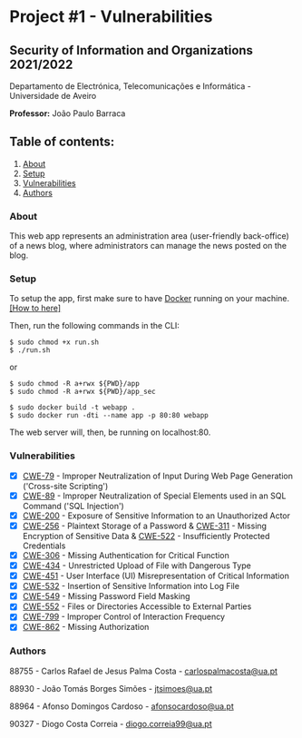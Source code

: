 # Project \#1 - Vulnerabilities

## Security of Information and Organizations 2021/2022

Departamento de Electrónica, Telecomunicações e Informática - Universidade de Aveiro

**Professor:** João Paulo Barraca

## Table of contents:
1. [About](#about)
2. [Setup](#setup)
3. [Vulnerabilities](#vulnerabilities)
4. [Authors](#authors)

### About

This web app represents an administration area (user-friendly back-office) of a news blog, where administrators can manage the news posted on the blog.

### Setup

To setup the app, first make sure to have [Docker](https://www.docker.com/) running on your machine. [[How to here]](https://www.digitalocean.com/community/tutorials/how-to-install-and-use-docker-on-ubuntu-18-04)

Then, run the following commands in the CLI:
```
$ sudo chmod +x run.sh
$ ./run.sh
```
or
```
$ sudo chmod -R a+rwx ${PWD}/app
$ sudo chmod -R a+rwx ${PWD}/app_sec

$ sudo docker build -t webapp .
$ sudo docker run -dti --name app -p 80:80 webapp
```
The web server will, then, be running on localhost:80.

### Vulnerabilities

- [x] [CWE-79](https://cwe.mitre.org/data/definitions/79.html) - Improper Neutralization of Input During Web Page Generation ('Cross-site Scripting')
- [x] [CWE-89](https://cwe.mitre.org/data/definitions/89.html) - Improper Neutralization of Special Elements used in an SQL Command ('SQL Injection')
- [x] [CWE-200](https://cwe.mitre.org/data/definitions/200.html) - Exposure of Sensitive Information to an Unauthorized Actor
- [x] [CWE-256](https://cwe.mitre.org/data/definitions/256.html) - Plaintext Storage of a Password & [CWE-311](https://cwe.mitre.org/data/definitions/311.html) - Missing Encryption of Sensitive Data & [CWE-522](https://cwe.mitre.org/data/definitions/522.html) - Insufficiently Protected Credentials
- [x] [CWE-306](https://cwe.mitre.org/data/definitions/306.html) - Missing Authentication for Critical Function
- [x] [CWE-434](https://cwe.mitre.org/data/definitions/434.html) - Unrestricted Upload of File with Dangerous Type
- [x] [CWE-451](https://cwe.mitre.org/data/definitions/451.html) - User Interface (UI) Misrepresentation of Critical Information
- [x] [CWE-532](https://cwe.mitre.org/data/definitions/532.html) - Insertion of Sensitive Information into Log File
- [x] [CWE-549](https://cwe.mitre.org/data/definitions/549.html) - Missing Password Field Masking
- [x] [CWE-552](https://cwe.mitre.org/data/definitions/552.html) - Files or Directories Accessible to External Parties
- [x] [CWE-799](https://cwe.mitre.org/data/definitions/799.html) - Improper Control of Interaction Frequency
- [x] [CWE-862](https://cwe.mitre.org/data/definitions/862.html) - Missing Authorization

### Authors

88755 - Carlos Rafael de Jesus Palma Costa - carlospalmacosta@ua.pt

88930 - João Tomás Borges Simões - jtsimoes@ua.pt

88964 - Afonso Domingos Cardoso - afonsocardoso@ua.pt

90327 - Diogo Costa Correia - diogo.correia99@ua.pt
